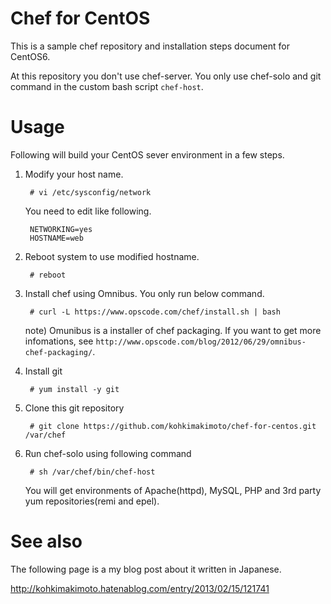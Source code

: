 # Chef for CentOS

This is a sample chef repository and installation steps document for CentOS6.

At this repository you don't use chef-server.
You only use chef-solo and git command in the custom bash script `chef-host`.

# Usage

Following will build your CentOS sever environment in a few steps.

1. Modify your host name.

        # vi /etc/sysconfig/network

    You need to edit like following.

        NETWORKING=yes
        HOSTNAME=web

1. Reboot system to use modified hostname.

        # reboot

1. Install chef using Omnibus. You only run below command.

        # curl -L https://www.opscode.com/chef/install.sh | bash

    note) Omunibus is a installer of chef packaging. If you want to get more infomations, see `http://www.opscode.com/blog/2012/06/29/omnibus-chef-packaging/`.

1. Install git

        # yum install -y git

1. Clone this git repository

        # git clone https://github.com/kohkimakimoto/chef-for-centos.git /var/chef

1. Run chef-solo using following command

        # sh /var/chef/bin/chef-host

    You will get environments of Apache(httpd), MySQL, PHP and 3rd party yum repositories(remi and epel).

# See also

The following page is a my blog post about it written in Japanese.

http://kohkimakimoto.hatenablog.com/entry/2013/02/15/121741



